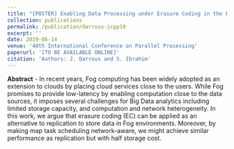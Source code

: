 ```yaml
---
title: "[POSTER] Enabling Data Processing under Erasure Coding in the Fog"
collection: publications
permalink: /publication/darrous-icpp19
excerpt: ''
date: 2019-06-14
venue: '48th International Conference on Parallel Processing'
paperurl: '[TO BE AVAILABLE ONLINE]'
citation: 'Authors: J. Darrous and S. Ibrahim'
---
```


**Abstract** - In recent years, Fog computing has been widely adopted as an extension to clouds by placing cloud services close to the users. While Fog promises to provide low-latency by enabling computation close to the data sources, it imposes several challenges for Big Data analytics including limited storage capacity, and computation and network heterogeneity. In this work, we argue that erasure coding (EC) can be applied as an alternative to replication to store data in Fog environments. Moreover, by making map task scheduling network-aware, we might achieve similar performance as replication but with half storage cost.
